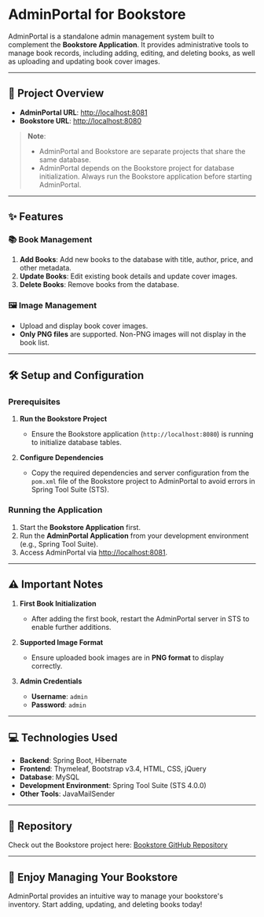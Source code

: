 
# AdminPortal for Bookstore  

AdminPortal is a standalone admin management system built to complement the **Bookstore Application**. It provides administrative tools to manage book records, including adding, editing, and deleting books, as well as uploading and updating book cover images.  

---

## 🚀 Project Overview  

- **AdminPortal URL**: [http://localhost:8081](http://localhost:8081)  
- **Bookstore URL**: [http://localhost:8080](http://localhost:8080)  

> **Note**:  
> - AdminPortal and Bookstore are separate projects that share the same database.  
> - AdminPortal depends on the Bookstore project for database initialization. Always run the Bookstore application before starting AdminPortal.  

---

## ✨ Features  

### 📚 Book Management  
1. **Add Books**: Add new books to the database with title, author, price, and other metadata.  
2. **Update Books**: Edit existing book details and update cover images.  
3. **Delete Books**: Remove books from the database.  

### 🖼️ Image Management  
- Upload and display book cover images.  
- **Only PNG files** are supported. Non-PNG images will not display in the book list.  

---

## 🛠️ Setup and Configuration  

### Prerequisites  
1. **Run the Bookstore Project**  
   - Ensure the Bookstore application (`http://localhost:8080`) is running to initialize database tables.  

2. **Configure Dependencies**  
   - Copy the required dependencies and server configuration from the `pom.xml` file of the Bookstore project to AdminPortal to avoid errors in Spring Tool Suite (STS).  

### Running the Application  
1. Start the **Bookstore Application** first.  
2. Run the **AdminPortal Application** from your development environment (e.g., Spring Tool Suite).  
3. Access AdminPortal via [http://localhost:8081](http://localhost:8081).  

---

## ⚠️ Important Notes  

1. **First Book Initialization**  
   - After adding the first book, restart the AdminPortal server in STS to enable further additions.  

2. **Supported Image Format**  
   - Ensure uploaded book images are in **PNG format** to display correctly.  

3. **Admin Credentials**  
   - **Username**: `admin`  
   - **Password**: `admin`  

---

## 💻 Technologies Used  

- **Backend**: Spring Boot, Hibernate  
- **Frontend**: Thymeleaf, Bootstrap v3.4, HTML, CSS, jQuery  
- **Database**: MySQL  
- **Development Environment**: Spring Tool Suite (STS 4.0.0)  
- **Other Tools**: JavaMailSender  

---

## 📂 Repository  

Check out the Bookstore project here: [Bookstore GitHub Repository](https://github.com/NikolaKrsmanovic1996/Bookstore)  

---

## 🎉 Enjoy Managing Your Bookstore  

AdminPortal provides an intuitive way to manage your bookstore's inventory. Start adding, updating, and deleting books today!  
